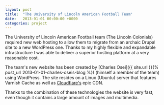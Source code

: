 ```yaml
---
layout: post
title:  "The University of Lincoln American Football Team"
date:   2013-01-01 00:00:00 +0000
categories: project
---
```

The University of Lincoln American Football team (The Lincoln Colonials) required new web hosting to allow them to migrate from an archaic Drupal site to a new WordPress one. Thanks to my highly flexible and expandable infrastructure I was able to deliver a superior hosting platform at a very reasonable cost.

The team's new website has been created by [Charles Osei]({{ site.url }}{% post_url 2013-01-01-charles-oseis-blog %}) (himself a member of the team) using WordPress. The site resides on a Linux (Ubuntu) server that features Varnish Cache as well as [Cloudflare's](https://www.cloudflare.com/) epic CDN.

Thanks to the combination of these technologies the website is very fast, even though it contains a large amount of images and multimedia.
